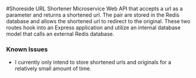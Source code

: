 #Shoreside URL Shortener Microservice
  Web API that accepts a url as a parameter and returns a shortened url. The pair
  are stored in the Redis database and allows the shortened url to redirect to the
  original. These two routes hook into an Express application and utilize an internal
  database model that calls an external Redis database.

### Known Issues
  * I currently only intend to store shortened urls and originals for a relatively small
    amount of time. 
